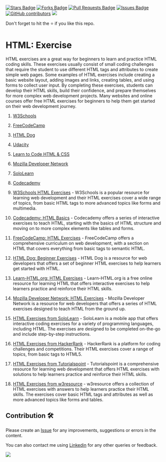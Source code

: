 <a href="https://github.com/drshahizan/learn-php/stargazers"><img src="https://img.shields.io/github/stars/drshahizan/learn-php" alt="Stars Badge"/></a>
<a href="https://github.com/drshahizan/learn-php/network/members"><img src="https://img.shields.io/github/forks/drshahizan/learn-php" alt="Forks Badge"/></a>
<a href="https://github.com/drshahizan/learn-php/pulls"><img src="https://img.shields.io/github/issues-pr/drshahizan/learn-php" alt="Pull Requests Badge"/></a>
<a href="https://github.com/drshahizan/learn-php/issues"><img src="https://img.shields.io/github/issues/drshahizan/learn-php" alt="Issues Badge"/></a>
<a href="https://github.com/drshahizan/learn-php/graphs/contributors"><img alt="GitHub contributors" src="https://img.shields.io/github/contributors/drshahizan/learn-php?color=2b9348"></a>
![](https://visitor-badge.glitch.me/badge?page_id=drshahizan/learn-php)

Don't forget to hit the :star: if you like this repo.

# HTML: Exercise
HTML exercises are a great way for beginners to learn and practice HTML coding skills. These exercises usually consist of small coding challenges that require the student to use different HTML tags and attributes to create simple web pages. Some examples of HTML exercises include creating a basic website layout, adding images and links, creating tables, and using forms to collect user input. By completing these exercises, students can develop their HTML skills, build their confidence, and prepare themselves for more complex web development projects. Many websites and online courses offer free HTML exercises for beginners to help them get started on their web development journey.

1. [W3Schools](https://www.w3schools.com/html/exercise.asp)
2. [FreeCodeCamp](https://www.freecodecamp.org/learn/responsive-web-design/#basic-html-and-html5)
3. [HTML Dog](https://htmldog.com/examples/)
4. [Udacity](https://www.udacity.com/course/intro-to-html-and-css--ud001)
5. [Learn to Code HTML & CSS](https://learn.shayhowe.com/html-css/)
6. [Mozilla Developer Network](https://developer.mozilla.org/en-US/docs/Learn/HTML/Introduction_to_HTML/Exercises)
7. [SoloLearn](https://www.sololearn.com/Course/HTML/)
8. [Codecademy](https://www.codecademy.com/learn/learn-html)



1. [W3Schools HTML Exercises](https://www.w3schools.com/html/exercise.asp) - W3Schools is a popular resource for learning web development and their HTML exercises cover a wide range of topics, from basic HTML tags to more advanced topics like forms and multimedia.

2. [Codecademy: HTML Basics](https://www.codecademy.com/learn/learn-html) - Codecademy offers a series of interactive exercises to teach HTML, starting with the basics of HTML structure and moving on to more complex elements like tables and forms.

3. [FreeCodeCamp: HTML Exercises](https://www.freecodecamp.org/learn/responsive-web-design/basic-html-and-html5/) - FreeCodeCamp offers a comprehensive curriculum on web development, with a section on HTML that covers everything from basic tags to semantic HTML.

4. [HTML Dog: Beginner Exercises](https://htmldog.com/examples/) - HTML Dog is a resource for web developers that offers a set of beginner HTML exercises to help learners get started with HTML.

5. [Learn-HTML.org: HTML Exercises](https://www.learn-html.org/) - Learn-HTML.org is a free online resource for learning HTML that offers interactive exercises to help learners practice and reinforce their HTML skills.

6. [Mozilla Developer Network: HTML Exercises](https://developer.mozilla.org/en-US/docs/Learn/HTML/Introduction_to_HTML/Exercises) - Mozilla Developer Network is a resource for web developers that offers a series of HTML exercises designed to teach HTML from the ground up.

7. [HTML Exercises from SoloLearn](https://www.sololearn.com/Course/HTML/) - SoloLearn is a mobile app that offers interactive coding exercises for a variety of programming languages, including HTML. The exercises are designed to be completed on-the-go and include step-by-step instructions.

8. [HTML Exercises from HackerRank](https://www.hackerrank.com/domains/html) - HackerRank is a platform for coding challenges and competitions. Their HTML exercises cover a range of topics, from basic tags to HTML5.

9. [HTML Exercises from Tutorialspoint](https://www.tutorialspoint.com/html_exercises.htm) - Tutorialspoint is a comprehensive resource for learning web development that offers HTML exercises with solutions to help learners practice and reinforce their HTML skills.

10. [HTML Exercises from w3resource](https://www.w3resource.com/html-exercises/) - w3resource offers a collection of HTML exercises with answers to help learners practice their HTML skills. The exercises cover basic HTML tags and attributes as well as more advanced topics like forms and tables.

## Contribution 🛠️
Please create an [Issue](https://github.com/drshahizan/learn-php/issues) for any improvements, suggestions or errors in the content.

You can also contact me using [Linkedin](https://www.linkedin.com/in/drshahizan/) for any other queries or feedback.

![](https://visitor-badge.glitch.me/badge?page_id=drshahizan)
